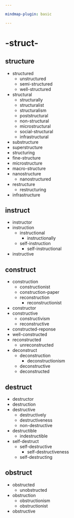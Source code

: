 ```yaml
---

mindmap-plugin: basic

---
```


# -struct-

## structure
- structured
   - unstructured
   - semi-structured
   - well-structured
- structural
   - structurally
   - structuralist
   - structuralism
   - poststructural
   - non-structural
   - microstructural
   - social-structural
   - infrastructural
- substructure
- superstructure
- structuring
- fine-structure
- microstructure
- macro-structure
- nanostructure
   - nanostructured
- restructure
   - restructuring
- infrastructure

## instruct
- instructor
- instruction
   - instructional
      - instructionally
   - self-instruction
      - self-instructional
- instructive

## construct
- construction
   - constructionist
   - construction-paper
   - reconstruction
      - reconstructionist
- constructor
- constructive
   - constructivism
   - reconstructive
- constructed-reponse
- well-constructed
- reconstructed
   - unreconstructed
- deconstruct
   - deconstruction
      - deconstructionism
   - deconstructive
   - deconstructed

## destruct
- destructor
- destruction
- destructive
   - destructively
   - destructiveness
   - non-destructive
- destructible
   - indestructible
- self-destruct
   - self-destructive
      - self-destructiveness
   - self-destructing

## obstruct
- obstructed
   - unobstructed
- obstruction
   - obstructionism
   - obstructionist
- obstructive